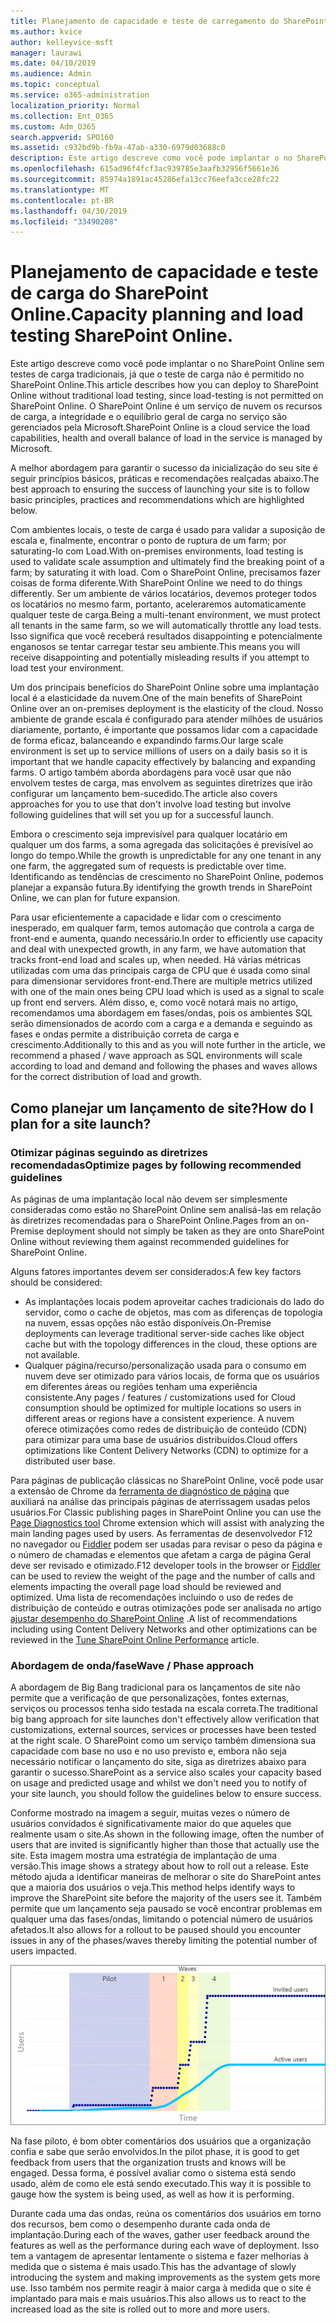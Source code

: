 ```yaml
---
title: Planejamento de capacidade e teste de carregamento do SharePoint Online
ms.author: kvice
author: kelleyvice-msft
manager: laurawi
ms.date: 04/10/2019
ms.audience: Admin
ms.topic: conceptual
ms.service: o365-administration
localization_priority: Normal
ms.collection: Ent_O365
ms.custom: Adm_O365
search.appverid: SPO160
ms.assetid: c932bd9b-fb9a-47ab-a330-6979d03688c0
description: Este artigo descreve como você pode implantar o no SharePoint Online sem executar testes de carga tradicionais, pois ele não é permitido.
ms.openlocfilehash: 615ad96f4fcf3ac939785e3aafb32956f5661e36
ms.sourcegitcommit: 85974a1891ac45286efa13cc76eefa3cce28fc22
ms.translationtype: MT
ms.contentlocale: pt-BR
ms.lasthandoff: 04/30/2019
ms.locfileid: "33490208"
---
```

# <a name="capacity-planning-and-load-testing-sharepoint-online"></a><span data-ttu-id="6aafc-103">Planejamento de capacidade e teste de carga do SharePoint Online.</span><span class="sxs-lookup"><span data-stu-id="6aafc-103">Capacity planning and load testing SharePoint Online.</span></span>

<span data-ttu-id="6aafc-104">Este artigo descreve como você pode implantar o no SharePoint Online sem testes de carga tradicionais, já que o teste de carga não é permitido no SharePoint Online.</span><span class="sxs-lookup"><span data-stu-id="6aafc-104">This article describes how you can deploy to SharePoint Online without traditional load testing, since load-testing is not permitted on SharePoint Online.</span></span> <span data-ttu-id="6aafc-105">O SharePoint Online é um serviço de nuvem os recursos de carga, a integridade e o equilíbrio geral de carga no serviço são gerenciados pela Microsoft.</span><span class="sxs-lookup"><span data-stu-id="6aafc-105">SharePoint Online is a cloud service the load capabilities, health and overall balance of load in the service is managed by Microsoft.</span></span>
  
<span data-ttu-id="6aafc-106">A melhor abordagem para garantir o sucesso da inicialização do seu site é seguir princípios básicos, práticas e recomendações realçadas abaixo.</span><span class="sxs-lookup"><span data-stu-id="6aafc-106">The best approach to ensuring the success of launching your site is to follow basic principles, practices and recommendations which are highlighted below.</span></span>
  
<span data-ttu-id="6aafc-107">Com ambientes locais, o teste de carga é usado para validar a suposição de escala e, finalmente, encontrar o ponto de ruptura de um farm; por saturating-lo com Load.</span><span class="sxs-lookup"><span data-stu-id="6aafc-107">With on-premises environments, load testing is used to validate scale assumption and ultimately find the breaking point of a farm; by saturating it with load.</span></span> <span data-ttu-id="6aafc-108">Com o SharePoint Online, precisamos fazer coisas de forma diferente.</span><span class="sxs-lookup"><span data-stu-id="6aafc-108">With SharePoint Online we need to do things differently.</span></span> <span data-ttu-id="6aafc-109">Ser um ambiente de vários locatários, devemos proteger todos os locatários no mesmo farm, portanto, aceleraremos automaticamente qualquer teste de carga.</span><span class="sxs-lookup"><span data-stu-id="6aafc-109">Being a multi-tenant environment, we must protect all tenants in the same farm, so we will automatically throttle any load tests.</span></span> <span data-ttu-id="6aafc-110">Isso significa que você receberá resultados disappointing e potencialmente enganosos se tentar carregar testar seu ambiente.</span><span class="sxs-lookup"><span data-stu-id="6aafc-110">This means you will receive disappointing and potentially misleading results if you attempt to load test your environment.</span></span>
  
<span data-ttu-id="6aafc-111">Um dos principais benefícios do SharePoint Online sobre uma implantação local é a elasticidade da nuvem.</span><span class="sxs-lookup"><span data-stu-id="6aafc-111">One of the main benefits of SharePoint Online over an on-premises deployment is the elasticity of the cloud.</span></span> <span data-ttu-id="6aafc-112">Nosso ambiente de grande escala é configurado para atender milhões de usuários diariamente, portanto, é importante que possamos lidar com a capacidade de forma eficaz, balanceando e expandindo farms.</span><span class="sxs-lookup"><span data-stu-id="6aafc-112">Our large scale environment is set up to service millions of users on a daily basis so it is important that we handle capacity effectively by balancing and expanding farms.</span></span> <span data-ttu-id="6aafc-113">O artigo também aborda abordagens para você usar que não envolvem testes de carga, mas envolvem as seguintes diretrizes que irão configurar um lançamento bem-sucedido.</span><span class="sxs-lookup"><span data-stu-id="6aafc-113">The article also covers approaches for you to use that don't involve load testing but involve following guidelines that will set you up for a successful launch.</span></span> 
  
<span data-ttu-id="6aafc-114">Embora o crescimento seja imprevisível para qualquer locatário em qualquer um dos farms, a soma agregada das solicitações é previsível ao longo do tempo.</span><span class="sxs-lookup"><span data-stu-id="6aafc-114">While the growth is unpredictable for any one tenant in any one farm, the aggregated sum of requests is predictable over time.</span></span> <span data-ttu-id="6aafc-115">Identificando as tendências de crescimento no SharePoint Online, podemos planejar a expansão futura.</span><span class="sxs-lookup"><span data-stu-id="6aafc-115">By identifying the growth trends in SharePoint Online, we can plan for future expansion.</span></span>
  
<span data-ttu-id="6aafc-116">Para usar eficientemente a capacidade e lidar com o crescimento inesperado, em qualquer farm, temos automação que controla a carga de front-end e aumenta, quando necessário.</span><span class="sxs-lookup"><span data-stu-id="6aafc-116">In order to efficiently use capacity and deal with unexpected growth, in any farm, we have automation that tracks front-end load and scales up, when needed.</span></span> <span data-ttu-id="6aafc-117">Há várias métricas utilizadas com uma das principais carga de CPU que é usada como sinal para dimensionar servidores front-end.</span><span class="sxs-lookup"><span data-stu-id="6aafc-117">There are multiple metrics utilized with one of the main ones being CPU load which is used as a signal to scale up front end servers.</span></span> <span data-ttu-id="6aafc-118">Além disso, e, como você notará mais no artigo, recomendamos uma abordagem em fases/ondas, pois os ambientes SQL serão dimensionados de acordo com a carga e a demanda e seguindo as fases e ondas permite a distribuição correta de carga e crescimento.</span><span class="sxs-lookup"><span data-stu-id="6aafc-118">Additionally to this and as you will note further in the article, we recommend a phased / wave approach as SQL environments will scale according to load and demand and following the phases and waves allows for the correct distribution of load and growth.</span></span> 
  
## <a name="how-do-i-plan-for-a-site-launch"></a><span data-ttu-id="6aafc-119">Como planejar um lançamento de site?</span><span class="sxs-lookup"><span data-stu-id="6aafc-119">How do I plan for a site launch?</span></span>

### <a name="optimize-pages-by-following-recommended-guidelines"></a><span data-ttu-id="6aafc-120">Otimizar páginas seguindo as diretrizes recomendadas</span><span class="sxs-lookup"><span data-stu-id="6aafc-120">Optimize pages by following recommended guidelines</span></span>
<span data-ttu-id="6aafc-121">As páginas de uma implantação local não devem ser simplesmente consideradas como estão no SharePoint Online sem analisá-las em relação às diretrizes recomendadas para o SharePoint Online.</span><span class="sxs-lookup"><span data-stu-id="6aafc-121">Pages from an on-Premise deployment should not simply be taken as they are onto SharePoint Online without reviewing them against recommended guidelines for SharePoint Online.</span></span>

<span data-ttu-id="6aafc-122">Alguns fatores importantes devem ser considerados:</span><span class="sxs-lookup"><span data-stu-id="6aafc-122">A few key factors should be considered:</span></span>
- <span data-ttu-id="6aafc-123">As implantações locais podem aproveitar caches tradicionais do lado do servidor, como o cache de objetos, mas com as diferenças de topologia na nuvem, essas opções não estão disponíveis.</span><span class="sxs-lookup"><span data-stu-id="6aafc-123">On-Premise deployments can leverage traditional server-side caches like object cache but with the topology differences in the cloud, these options are not available.</span></span>
- <span data-ttu-id="6aafc-124">Qualquer página/recurso/personalização usada para o consumo em nuvem deve ser otimizado para vários locais, de forma que os usuários em diferentes áreas ou regiões tenham uma experiência consistente.</span><span class="sxs-lookup"><span data-stu-id="6aafc-124">Any pages / features / customizations used for Cloud consumption should be optimized for multiple locations so users in different areas or regions have a consistent experience.</span></span> <span data-ttu-id="6aafc-125">A nuvem oferece otimizações como redes de distribuição de conteúdo (CDN) para otimizar para uma base de usuários distribuídos.</span><span class="sxs-lookup"><span data-stu-id="6aafc-125">Cloud offers optimizations like Content Delivery Networks (CDN) to optimize for a distributed user base.</span></span>

<span data-ttu-id="6aafc-126">Para páginas de publicação clássicas no SharePoint Online, você pode usar a extensão de Chrome da [ferramenta de diagnóstico de página](https://aka.ms/perftool) que auxiliará na análise das principais páginas de aterrissagem usadas pelos usuários.</span><span class="sxs-lookup"><span data-stu-id="6aafc-126">For Classic publishing pages in SharePoint Online you can use the [Page Diagnostics tool](https://aka.ms/perftool) Chrome extension which will assist with analyzing the main landing pages used by users.</span></span>
<span data-ttu-id="6aafc-127">As ferramentas de desenvolvedor F12 no navegador ou [Fiddler](https://www.telerik.com/download/fiddler) podem ser usadas para revisar o peso da página e o número de chamadas e elementos que afetam a carga de página Geral deve ser revisado e otimizado.</span><span class="sxs-lookup"><span data-stu-id="6aafc-127">F12 developer tools in the browser or [Fiddler](https://www.telerik.com/download/fiddler) can be used to review the weight of the page and the number of calls and elements impacting the overall page load should be reviewed and optimized.</span></span> <span data-ttu-id="6aafc-128">Uma lista de recomendações incluindo o uso de redes de distribuição de conteúdo e outras otimizações pode ser analisada no artigo [ajustar desempenho do SharePoint Online](https://aka.ms/tuneSPO) .</span><span class="sxs-lookup"><span data-stu-id="6aafc-128">A list of recommendations including using Content Delivery Networks and other optimizations can be reviewed in the [Tune SharePoint Online Performance](https://aka.ms/tuneSPO) article.</span></span>

### <a name="wave--phase-approach"></a><span data-ttu-id="6aafc-129">Abordagem de onda/fase</span><span class="sxs-lookup"><span data-stu-id="6aafc-129">Wave / Phase approach</span></span>
<span data-ttu-id="6aafc-130">A abordagem de Big Bang tradicional para os lançamentos de site não permite que a verificação de que personalizações, fontes externas, serviços ou processos tenha sido testada na escala correta.</span><span class="sxs-lookup"><span data-stu-id="6aafc-130">The traditional big bang approach for site launches don't effectively allow verification that customizations, external sources, services or processes have been tested at the right scale.</span></span> <span data-ttu-id="6aafc-131">O SharePoint como um serviço também dimensiona sua capacidade com base no uso e no uso previsto e, embora não seja necessário notificar o lançamento do site, siga as diretrizes abaixo para garantir o sucesso.</span><span class="sxs-lookup"><span data-stu-id="6aafc-131">SharePoint as a service also scales your capacity based on usage and predicted usage and whilst we don't need you to notify of your site launch, you should follow the guidelines below to ensure success.</span></span>
  
<span data-ttu-id="6aafc-132">Conforme mostrado na imagem a seguir, muitas vezes o número de usuários convidados é significativamente maior do que aqueles que realmente usam o site.</span><span class="sxs-lookup"><span data-stu-id="6aafc-132">As shown in the following image, often the number of users that are invited is significantly higher than those that actually use the site.</span></span> <span data-ttu-id="6aafc-133">Esta imagem mostra uma estratégia de implantação de uma versão.</span><span class="sxs-lookup"><span data-stu-id="6aafc-133">This image shows a strategy about how to roll out a release.</span></span> <span data-ttu-id="6aafc-134">Este método ajuda a identificar maneiras de melhorar o site do SharePoint antes que a maioria dos usuários o veja.</span><span class="sxs-lookup"><span data-stu-id="6aafc-134">This method helps identify ways to improve the SharePoint site before the majority of the users see it.</span></span> <span data-ttu-id="6aafc-135">Também permite que um lançamento seja pausado se você encontrar problemas em qualquer uma das fases/ondas, limitando o potencial número de usuários afetados.</span><span class="sxs-lookup"><span data-stu-id="6aafc-135">It also allows for a rollout to be paused should you encounter issues in any of the phases/waves thereby limiting the potential number of users impacted.</span></span>
  
![Gráfico mostrando usuários convidados e ativos](media/0bc14a20-9420-4986-b9b9-fbcd2c6e0fb9.png)
  
<span data-ttu-id="6aafc-137">Na fase piloto, é bom obter comentários dos usuários que a organização confia e sabe que serão envolvidos.</span><span class="sxs-lookup"><span data-stu-id="6aafc-137">In the pilot phase, it is good to get feedback from users that the organization trusts and knows will be engaged.</span></span> <span data-ttu-id="6aafc-138">Dessa forma, é possível avaliar como o sistema está sendo usado, além de como ele está sendo executado.</span><span class="sxs-lookup"><span data-stu-id="6aafc-138">This way it is possible to gauge how the system is being used, as well as how it is performing.</span></span>
  
<span data-ttu-id="6aafc-139">Durante cada uma das ondas, reúna os comentários dos usuários em torno dos recursos, bem como o desempenho durante cada onda de implantação.</span><span class="sxs-lookup"><span data-stu-id="6aafc-139">During each of the waves, gather user feedback around the features as well as the performance during each wave of deployment.</span></span> <span data-ttu-id="6aafc-140">Isso tem a vantagem de apresentar lentamente o sistema e fazer melhorias à medida que o sistema é mais usado.</span><span class="sxs-lookup"><span data-stu-id="6aafc-140">This has the advantage of slowly introducing the system and making improvements as the system gets more use.</span></span> <span data-ttu-id="6aafc-141">Isso também nos permite reagir à maior carga à medida que o site é implantado para mais e mais usuários.</span><span class="sxs-lookup"><span data-stu-id="6aafc-141">This also allows us to react to the increased load as the site is rolled out to more and more users.</span></span>
